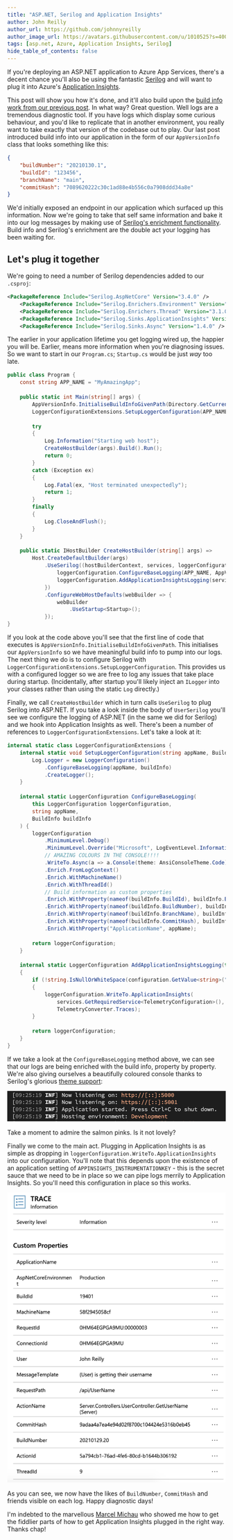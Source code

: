 ```yaml
---
title: "ASP.NET, Serilog and Application Insights"
author: John Reilly
author_url: https://github.com/johnnyreilly
author_image_url: https://avatars.githubusercontent.com/u/1010525?s=400&u=294033082cfecf8ad1645b4290e362583b33094a&v=4
tags: [asp.net, Azure, Application Insights, Serilog]
hide_table_of_contents: false
---
```

If you're deploying an ASP.NET application to Azure App Services, there's a decent chance you'll also be using the fantastic [Serilog](<https://serilog.net/>) and will want to plug it into Azure's [Application Insights](<https://docs.microsoft.com/en-us/azure/azure-monitor/app/app-insights-overview>).

This post will show you how it's done, and it'll also build upon the [build info work from our previous post](<https://blog.johnnyreilly.com/2021/01/surfacing-azure-pipelines-build-info-in.html>). In what way? Great question. Well logs are a tremendous diagnostic tool. If you have logs which display some curious behaviour, and you'd like to replicate that in another environment, you really want to take exactly that version of the codebase out to play. Our last post introduced build info into our application in the form of our `AppVersionInfo` class that looks something like this:

```json
{
    "buildNumber": "20210130.1",
    "buildId": "123456",
    "branchName": "main",
    "commitHash": "7089620222c30c1ad88e4b556c0a7908ddd34a8e"
}
```

We'd initially exposed an endpoint in our application which surfaced up this information. Now we're going to take that self same information and bake it into our log messages by making use of [Serilog's enrichment functionality](<https://github.com/serilog/serilog/wiki/Enrichment>). Build info and Serilog's enrichment are the double act your logging has been waiting for.

## Let's plug it together

We're going to need a number of Serilog dependencies added to our `.csproj`:

```xml
<PackageReference Include="Serilog.AspNetCore" Version="3.4.0" />
    <PackageReference Include="Serilog.Enrichers.Environment" Version="2.1.3" />
    <PackageReference Include="Serilog.Enrichers.Thread" Version="3.1.0" />
    <PackageReference Include="Serilog.Sinks.ApplicationInsights" Version="3.1.0" />
    <PackageReference Include="Serilog.Sinks.Async" Version="1.4.0" />
```

The earlier in your application lifetime you get logging wired up, the happier you will be. Earlier, means more information when you're diagnosing issues. So we want to start in our `Program.cs`; `Startup.cs` would be just *way* too late.

```cs
public class Program {
    const string APP_NAME = "MyAmazingApp";

    public static int Main(string[] args) {
        AppVersionInfo.InitialiseBuildInfoGivenPath(Directory.GetCurrentDirectory());
        LoggerConfigurationExtensions.SetupLoggerConfiguration(APP_NAME, AppVersionInfo.GetBuildInfo());

        try
        {
            Log.Information("Starting web host");
            CreateHostBuilder(args).Build().Run();
            return 0;
        }
        catch (Exception ex)
        {
            Log.Fatal(ex, "Host terminated unexpectedly");
            return 1;
        }
        finally
        {
            Log.CloseAndFlush();
        }
    }

    public static IHostBuilder CreateHostBuilder(string[] args) =>
        Host.CreateDefaultBuilder(args)
            .UseSerilog((hostBuilderContext, services, loggerConfiguration) => {
                loggerConfiguration.ConfigureBaseLogging(APP_NAME, AppVersionInfo.GetBuildInfo());
                loggerConfiguration.AddApplicationInsightsLogging(services, hostBuilderContext.Configuration);
            })
            .ConfigureWebHostDefaults(webBuilder => {
                webBuilder
                    .UseStartup<Startup>();
            });
}
```

If you look at the code above you'll see that the first line of code that executes is `AppVersionInfo.InitialiseBuildInfoGivenPath`. This initialises our `AppVersionInfo` so we have meaningful build info to pump into our logs. The next thing we do is to configure Serilog with `LoggerConfigurationExtensions.SetupLoggerConfiguration`. This provides us with a configured logger so we are free to log any issues that take place during startup. (Incidentally, after startup you'll likely inject an `ILogger` into your classes rather than using the static `Log` directly.)

Finally, we call `CreateHostBuilder` which in turn calls `UseSerilog` to plug Serilog into ASP.NET. If you take a look inside the body of `UserSerilog` you'll see we configure the logging of ASP.NET (in the same we did for Serilog) and we hook into Application Insights as well. There's been a number of references to `LoggerConfigurationExtensions`. Let's take a look at it:

```cs
internal static class LoggerConfigurationExtensions {
    internal static void SetupLoggerConfiguration(string appName, BuildInfo buildInfo) {
        Log.Logger = new LoggerConfiguration()
            .ConfigureBaseLogging(appName, buildInfo)
            .CreateLogger();
    }

    internal static LoggerConfiguration ConfigureBaseLogging(
        this LoggerConfiguration loggerConfiguration,
        string appName,
        BuildInfo buildInfo
    ) {
        loggerConfiguration
            .MinimumLevel.Debug()
            .MinimumLevel.Override("Microsoft", LogEventLevel.Information)
            // AMAZING COLOURS IN THE CONSOLE!!!!
            .WriteTo.Async(a => a.Console(theme: AnsiConsoleTheme.Code))
            .Enrich.FromLogContext()
            .Enrich.WithMachineName()
            .Enrich.WithThreadId()
            // Build information as custom properties
            .Enrich.WithProperty(nameof(buildInfo.BuildId), buildInfo.BuildId)
            .Enrich.WithProperty(nameof(buildInfo.BuildNumber), buildInfo.BuildNumber)
            .Enrich.WithProperty(nameof(buildInfo.BranchName), buildInfo.BranchName)
            .Enrich.WithProperty(nameof(buildInfo.CommitHash), buildInfo.CommitHash)
            .Enrich.WithProperty("ApplicationName", appName);

        return loggerConfiguration;
    }

    internal static LoggerConfiguration AddApplicationInsightsLogging(this LoggerConfiguration loggerConfiguration, IServiceProvider services, IConfiguration configuration)
    {
        if (!string.IsNullOrWhiteSpace(configuration.GetValue<string>("APPINSIGHTS_INSTRUMENTATIONKEY")))
        {
            loggerConfiguration.WriteTo.ApplicationInsights(
                services.GetRequiredService<TelemetryConfiguration>(),
                TelemetryConverter.Traces);
        }

        return loggerConfiguration;
    }
}
```

If we take a look at the `ConfigureBaseLogging` method above, we can see that our logs are being enriched with the build info, property by property. We're also giving ourselves a beautifully coloured console thanks to Serilog's glorious [theme support](<https://github.com/serilog/serilog-sinks-console#themes>):

 ![](../static/blog/2021-01-30-aspnet-serilog-and-application-insights/coloured-console.png)

Take a moment to admire the salmon pinks. Is it not lovely?

Finally we come to the main act. Plugging in Application Insights is as simple as dropping in `loggerConfiguration.WriteTo.ApplicationInsights` into our configuration. You'll note that this depends upon the existence of an application setting of `APPINSIGHTS_INSTRUMENTATIONKEY` \- this is the secret sauce that we need to be in place so we can pipe logs merrily to Application Insights. So you'll need this configuration in place so this works.

![](../static/blog/2021-01-30-aspnet-serilog-and-application-insights/application-insights-properties.png)

As you can see, we now have the likes of `BuildNumber`, `CommitHash` and friends visible on each log. Happy diagnostic days!

I'm indebted to the marvellous [Marcel Michau](<https://twitter.com/MarcelMichau>) who showed me how to get the fiddlier parts of how to get Application Insights plugged in the right way. Thanks chap!


